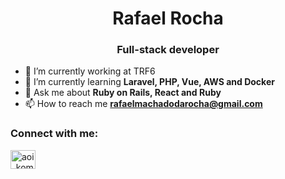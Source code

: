 <h1 align="center">Rafael Rocha</h1>
<h3 align="center">Full-stack developer</h3>

- 🔭 I’m currently working at TRF6
- 🌱 I’m currently learning **Laravel, PHP, Vue, AWS and Docker**
- 💬 Ask me about **Ruby on Rails, React and Ruby**
- 📫 How to reach me **rafaelmachadodarocha@gmail.com**
<p align="left">
<h3 align="left">Connect with me:</h3>
<a href="https://instagram.com/db_drop_" target="blank"><img align="center" src="https://cdn.jsdelivr.net/npm/simple-icons@3.0.1/icons/instagram.svg" alt="aoi_komoretsuki" height="30" width="40" /></a>
</p>
